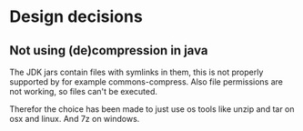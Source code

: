 # Design decisions

## Not using (de)compression in java
The JDK jars contain files with symlinks in them, this is not properly supported by for example commons-compress.
Also file permissions are not working, so files can't be executed.

Therefor the choice has been made to just use os tools like unzip and tar on osx and linux. And 7z on windows.